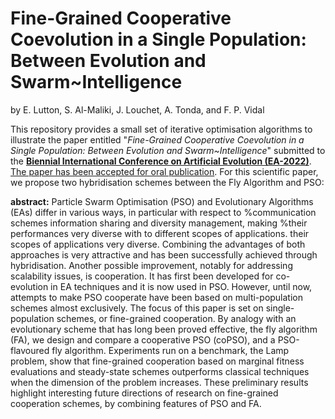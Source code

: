 # Fine-Grained Cooperative Coevolution in a Single Population:  Between Evolution and Swarm~Intelligence

by E. Lutton, S. Al-Maliki, J. Louchet, A. Tonda, and F. P. Vidal

This repository provides a small set of iterative optimisation algorithms to illustrate the paper entitled "*Fine-Grained Cooperative Coevolution in a Single Population:  Between Evolution and Swarm~Intelligence*" submitted to the [**Biennial International Conference on Artificial Evolution (EA-2022)**](https://ea2022.inria.fr).
[The paper has been accepted for oral publication](https://ea2022.inria.fr/program.php).
For this scientific paper, we propose two hybridisation schemes between the Fly Algorithm and PSO:

**abstract:** Particle Swarm Optimisation (PSO) and Evolutionary Algorithms (EAs) differ in various ways, in particular with respect to %communication schemes
information sharing
and diversity management, making %their performances very diverse with to different scopes of applications.
their scopes of applications very diverse.
Combining the advantages of both approaches is very attractive and has been successfully achieved through hybridisation.
Another possible improvement, notably for addressing scalability issues, is cooperation. It has first been developed for co-evolution in EA techniques and it is now used in PSO. However, until now, attempts to make PSO cooperate have been based on multi-population schemes almost exclusively. The focus of this paper is set on single-population schemes, or fine-grained cooperation. By analogy with an evolutionary scheme that has long been proved effective, the fly algorithm (FA), we design and compare a cooperative PSO (coPSO), and a PSO-flavoured fly algorithm. Experiments run on a benchmark, the Lamp problem, show that fine-grained cooperation based on marginal fitness evaluations and steady-state schemes outperforms classical techniques when the dimension of the problem increases.
These preliminary results highlight interesting future directions of research on fine-grained cooperation schemes, by combining features of PSO and FA.

